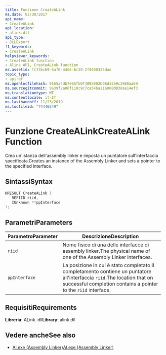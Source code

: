 ```yaml
---
title: Funzione CreateALink
ms.date: 03/30/2017
api_name:
- CreateALink
api_location:
- alink.dll
api_type:
- DLLExport
f1_keywords:
- CreateALink
helpviewer_keywords:
- CreateALink function
- Alink API, CreateALink function
ms.assetid: fc73bcb9-6af6-44d8-bc39-2f4400325dae
topic_type:
- apiref
ms.openlocfilehash: 9165a4db7e65fb0f409a902b06d32e9c2988aa69
ms.sourcegitcommit: 9a39f2a06f110c9c7ca54ba216900d038aa14ef3
ms.translationtype: MT
ms.contentlocale: it-IT
ms.lasthandoff: 11/23/2019
ms.locfileid: "74446549"
---
```

# <a name="createalink-function"></a><span data-ttu-id="5bbd4-102">Funzione CreateALink</span><span class="sxs-lookup"><span data-stu-id="5bbd4-102">CreateALink Function</span></span>
<span data-ttu-id="5bbd4-103">Crea un'istanza dell'assembly linker e imposta un puntatore sull'interfaccia specificata.</span><span class="sxs-lookup"><span data-stu-id="5bbd4-103">Creates an instance of the Assembly Linker and sets a pointer to the specified interface.</span></span>  
  
## <a name="syntax"></a><span data-ttu-id="5bbd4-104">Sintassi</span><span class="sxs-lookup"><span data-stu-id="5bbd4-104">Syntax</span></span>  
  
```cpp  
HRESULT CreateALink (  
   REFIID riid,  
   IUnknown **ppInterface  
);  
```  
  
## <a name="parameters"></a><span data-ttu-id="5bbd4-105">Parametri</span><span class="sxs-lookup"><span data-stu-id="5bbd4-105">Parameters</span></span>  
  
|<span data-ttu-id="5bbd4-106">Parametro</span><span class="sxs-lookup"><span data-stu-id="5bbd4-106">Parameter</span></span>|<span data-ttu-id="5bbd4-107">Descrizione</span><span class="sxs-lookup"><span data-stu-id="5bbd4-107">Description</span></span>|  
|---------------|-----------------|  
|`riid`|<span data-ttu-id="5bbd4-108">Nome fisico di una delle interfacce di assembly linker.</span><span class="sxs-lookup"><span data-stu-id="5bbd4-108">The physical name of one of the Assembly Linker interfaces.</span></span>|  
|`ppInterface`|<span data-ttu-id="5bbd4-109">La posizione in cui è stato completato il completamento contiene un puntatore all'interfaccia `riid`.</span><span class="sxs-lookup"><span data-stu-id="5bbd4-109">The location that on successful completion contains a pointer to the `riid` interface.</span></span>|  
  
## <a name="requirements"></a><span data-ttu-id="5bbd4-110">Requisiti</span><span class="sxs-lookup"><span data-stu-id="5bbd4-110">Requirements</span></span>  
 <span data-ttu-id="5bbd4-111">**Libreria**: ALink. dll</span><span class="sxs-lookup"><span data-stu-id="5bbd4-111">**Library**: alink.dll</span></span>  
  
## <a name="see-also"></a><span data-ttu-id="5bbd4-112">Vedere anche</span><span class="sxs-lookup"><span data-stu-id="5bbd4-112">See also</span></span>

- [<span data-ttu-id="5bbd4-113">Al.exe (Assembly Linker)</span><span class="sxs-lookup"><span data-stu-id="5bbd4-113">Al.exe (Assembly Linker)</span></span>](../../tools/al-exe-assembly-linker.md)
